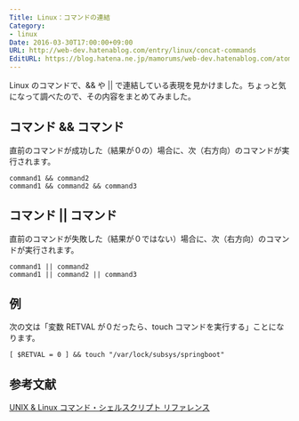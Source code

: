 ```yaml
---
Title: Linux：コマンドの連結
Category:
- linux
Date: 2016-03-30T17:00:00+09:00
URL: http://web-dev.hatenablog.com/entry/linux/concat-commands
EditURL: https://blog.hatena.ne.jp/mamorums/web-dev.hatenablog.com/atom/entry/10328749687178814725
---
```


Linux のコマンドで、&& や || で連結している表現を見かけました。ちょっと気になって調べたので、その内容をまとめてみました。


## コマンド && コマンド
直前のコマンドが成功した（結果が０の）場合に、次（右方向）のコマンドが実行されます。

```
command1 && command2
command1 && command2 && command3
```


## コマンド || コマンド
直前のコマンドが失敗した（結果が０ではない）場合に、次（右方向）のコマンドが実行されます。

```
command1 || command2
command1 || command2 || command3
```


## 例
次の文は「変数 RETVAL が０だったら、touch コマンドを実行する」ことになります。

```
[ $RETVAL = 0 ] && touch "/var/lock/subsys/springboot"
```

## 参考文献
[UNIX & Linux コマンド・シェルスクリプト リファレンス](http://shellscript.sunone.me/exit_status.html)
